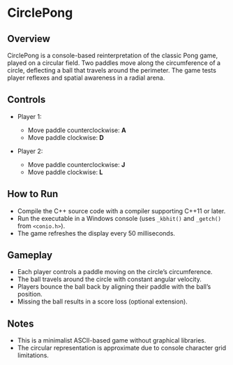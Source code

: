 # CirclePong

## Overview

CirclePong is a console-based reinterpretation of the classic Pong game, played on a circular field. Two paddles move along the circumference of a circle, deflecting a ball that travels around the perimeter. The game tests player reflexes and spatial awareness in a radial arena.

## Controls

* Player 1:

  * Move paddle counterclockwise: **A**
  * Move paddle clockwise: **D**

* Player 2:

  * Move paddle counterclockwise: **J**
  * Move paddle clockwise: **L**

## How to Run

* Compile the C++ source code with a compiler supporting C++11 or later.
* Run the executable in a Windows console (uses `_kbhit()` and `_getch()` from `<conio.h>`).
* The game refreshes the display every 50 milliseconds.

## Gameplay

* Each player controls a paddle moving on the circle’s circumference.
* The ball travels around the circle with constant angular velocity.
* Players bounce the ball back by aligning their paddle with the ball’s position.
* Missing the ball results in a score loss (optional extension).

## Notes

* This is a minimalist ASCII-based game without graphical libraries.
* The circular representation is approximate due to console character grid limitations.